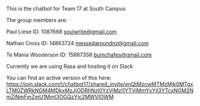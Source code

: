This is the chatbot for Team 17 at South Campus

The group members are:

Paul Liese	ID: 1087668	soulwrite@gmail.com

Nathan Cross	ID: 14863724	messedaroundnz@gmail.com

Te Mania Wooderson	ID: 15887358	bumchafes@gmail.com


Currently we are using Rasa and hosting it on Slack

You can find an active version of this here:
https://join.slack.com/t/chatbot17/shared_invite/enQtMzcwMTMzMjk0MTgxLTM0ZWRkNGM4MDkxMzJjODRhNzI0YzVjMzI1YTVjMmYxYjI3YTcxNGM2NmZiNmFmZmU1MmI3OGQzYjc2MWVlOWM
